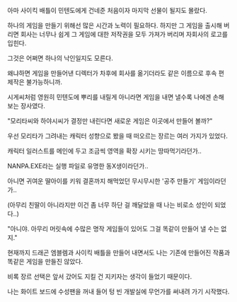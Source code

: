 아마 사이킥 배틀이 민텐도에게 건네준 처음이자 마지막 선물이 될지도 몰랐다. 

하나의 게임을 만들기 위해선 많은 시간과 노력이 필요하다. 하지만 그 게임을 출시해 버리면 회사는 너무나 쉽게 그 게임에 대한 저작권을 모두 가져가 버리며 자회사의 로고를 입힌다. 

그것은 어쩌면 하나의 낙인일지도 모른다.

왜냐하면 게임을 만들어낸 디렉터가 차후에 회사를 옮기더라도 같은 이름으로 후속 편 제작은 불가능하니까.

시게씨처럼 영원히 민텐도에 뿌리를 내릴게 아니라면 게임을 내면 낼수록 나에겐 손해 보는 장사였다. 

"모리타씨와 하야시씨가 결정만 내린다면 새로운 게임은 이곳에서 만들어 볼까?"

우선 모리타가 그려내는 캐릭터 성향으로 봤을 때 떠오르는 장르는 여러 가지가 있었다.

캐릭터 일러스트를 메인에 두고 조금씩 영역을 확장 시키는 땅따먹기라던가..

NANPA.EXE라는 실행 파일로 유명한 동X생이라던가.. 

아니면 귀여운 딸아이를 키워 결혼까지 해먹었던 무시무시한 '공주 만들기' 게임이라던가..

(아무리 친딸이 아니라지만 이건 좀 너무 하단 걸 깨달았을 때 나는 비로소 성인이 되었다..)

"아니야. 아무리 머릿속에 수많은 명작 게임들이 있어도 그걸 똑같이 만들어 낼 수는 없지."

현재까지 드래곤 엠블렘과 사이킥 배틀을 만들어 내면서도 나는 기존에 만들어진 작품과 똑같은 게임을 만들진 않았다.

비록 장르 선택은 앞서 갔어도 지킬 건 지키자는 생각이 들었기 때문이다.

나는 화이트 보드에 수성팬을 꺼내 들어 텅 빈 개발실에 무언가를 써내려 가기 시작했다.